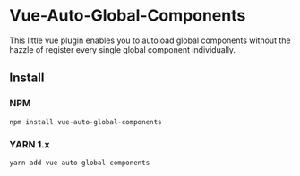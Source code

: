 # Vue-Auto-Global-Components

This little vue plugin enables you to autoload global components without the hazzle of register every single global component individually.

## Install
### NPM
```
npm install vue-auto-global-components
```

### YARN 1.x
```
yarn add vue-auto-global-components
```